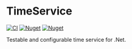 # TimeService
[![CI](https://github.com/hbjorgo/TimeService/workflows/CI/badge.svg)](https://github.com/hbjorgo/TimeService)
[![Nuget](https://img.shields.io/nuget/v/HeboTech.TimeService)](https://www.nuget.org/packages/HeboTech.TimeService/)
[![Nuget](https://img.shields.io/nuget/dt/HeboTech.TimeService)](https://www.nuget.org/packages/HeboTech.TimeService/)

Testable and configurable time service for .Net.
